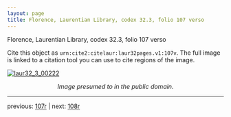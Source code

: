 ```yaml
---
layout: page
title: Florence, Laurentian Library, codex 32.3, folio 107 verso
---
```


Florence, Laurentian Library, codex 32.3, folio 107 verso

Cite this object as `urn:cite2:citelaur:laur32pages.v1:107v`.  The full image is linked to a citation tool you can use to cite regions of the image.

[![laur32_3_00222](http://www.homermultitext.org/iipsrv?IIIF=/project/homer/pyramidal/deepzoom/citelaur/laur32imgs/v1/laur32_3_00222.tif/full/800,/0/default.jpg)](http://www.homermultitext.org/ict2/?urn=urn:cite2:citelaur:laur32imgs.v1:laur32_3_00222) 

<p style="text-align: center; font-style: italic;">Image presumed to in the public domain.</p>

---

previous: [107r](../107r/) | next: [108r](../108r/)